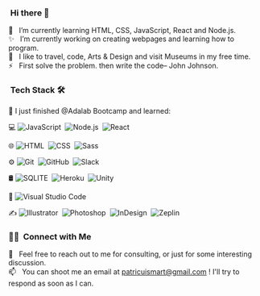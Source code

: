 ### &nbsp;Hi there 👋

🌱 &nbsp; I’m currently learning HTML, CSS, JavaScript, React and Node.js.\
✨ &nbsp; I’m currently working on creating webpages and learning how to program.\
💙 &nbsp; I like to travel, code, Arts & Design and visit Museums in my free time.\
⚡ &nbsp; First solve the problem. then write the code– John Johnson.

### &nbsp;Tech Stack 🛠

📍 I just finished @Adalab Bootcamp and learned:

💻 ![JavaScript](https://img.shields.io/badge/-JavaScript-333333?style=flat&logo=javascript)&nbsp; ![Node.js](https://img.shields.io/badge/-Node.js-333333?style=flat&logo=node.js)&nbsp; ![React](https://img.shields.io/badge/-React-333333?style=flat&logo=react)&nbsp;

🌐 ![HTML](https://img.shields.io/badge/-HTML-333333?style=flat&logo=HTML5)&nbsp;
![CSS](https://img.shields.io/badge/-CSS-333333?style=flat&logo=CSS3&logoColor=1572B6)&nbsp; ![Sass](https://img.shields.io/badge/Sass-333333?style=flat&logo=sass&logoColor=pink)&nbsp;

⚙️ ![Git](https://img.shields.io/badge/-Git-333333?style=flat&logo=git)&nbsp; ![GitHub](https://img.shields.io/badge/-GitHub-333333?style=flat&logo=github)&nbsp; ![Slack](https://img.shields.io/badge/Slack-4A154B?style=flat&logo=slack&logoColor=white)&nbsp;

🛢 ![SQLITE](https://img.shields.io/badge/SQLite-333333?style=flat&logo=sqlite&logoColor=007ACC)&nbsp; ![Heroku](https://img.shields.io/badge/Heroku-333333?style=flat&logo=heroku&logoColor=7289DA)&nbsp; ![Unity](https://img.shields.io/badge/Unity-333333?style=flat&logo=unity&logoColor=white)&nbsp;

🔧 ![Visual Studio Code](https://img.shields.io/badge/-Visual%20Studio%20Code-333333?style=flat&logo=visual-studio-code&logoColor=007ACC)&nbsp;

✍️ ![Illustrator](https://img.shields.io/badge/-Illustrator-333333?style=flat&logo=adobe-illustrator)&nbsp; ![Photoshop](https://img.shields.io/badge/-Photoshop-333333?style=flat&logo=adobe-photoshop)&nbsp; ![InDesign](https://img.shields.io/badge/-InDesign-333333?style=flat&logo=adobe-indesign)&nbsp; ![Zeplin](https://aleen42.github.io/badges/src/zeplin.svg)&nbsp;

### 🤝🏻 &nbsp;Connect with Me

💬 &nbsp; Feel free to reach out to me for consulting, or just for some interesting discussion.\
📫 &nbsp; You can shoot me an email at patricuismart@gmail.com ! I'll try to respond as soon as I can.
